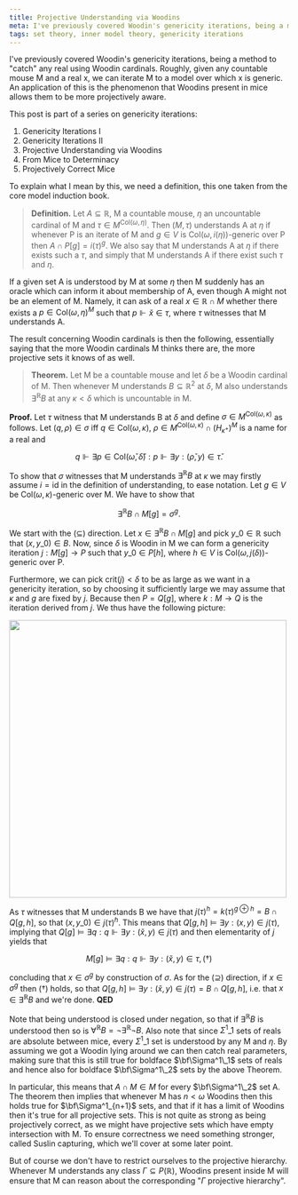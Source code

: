 ```yaml
---
title: Projective Understanding via Woodins
meta: I've previously covered Woodin's genericity iterations, being a method to "catch" any real using Woodin cardinals. Roughly, given any countable mouse M and a real x, we can iterate M to a model over which x is generic. An application of this is the phenomenon that Woodins present in mice allows them to be more projectively aware.
tags: set theory, inner model theory, genericity iterations
---
```


I've previously covered Woodin's genericity iterations, being a method to "catch" any
real using Woodin cardinals. Roughly, given any countable mouse M and a real x, we can
iterate M to a model over which x is generic. An application of this is the phenomenon
that Woodins present in mice allows them to be more projectively aware.

This post is part of a series on genericity iterations:

1. <router-link to="/posts/2016-10-05-genericity-iterations-i">Genericity Iterations I</router-link>
2. <router-link to="/posts/2016-10-19-genericity-iterations-ii">Genericity Iterations II</router-link>
3. Projective Understanding via Woodins
4. <router-link to="/posts/2017-12-29-from-mice-to-determinacy">From Mice to Determinacy</router-link>
5. <router-link to="2018-01-20-projectively-correct-mice">Projectively Correct Mice</router-link>

To explain what I mean by this, we need a definition, this one taken from the core
model induction book.

> **Definition.** Let $A\subseteq\mathbb R$, M a countable mouse, $\eta$ an uncountable
> cardinal of M and $\tau\in M^{\text{Col}(\omega,\eta)}$. Then $(M,\tau)$ understands
> A at $\eta$ if whenever P is an iterate of M and $g\in V$ is
> $\text{Col}(\omega,i(\eta))$-generic over P then $A\cap P[g]=i(\tau)^g$. We also say
> that M understands A at $\eta$ if there exists such a $\tau$, and simply that M
> understands A if there exist such $\tau$ and $\eta$.

If a given set A is understood by M at some $\eta$ then M suddenly has an oracle which
can inform it about membership of A, even though A might not be an element of M.
Namely, it can ask of a real $x\in\mathbb R\cap M$ whether there exists a
$p\in\text{Col}(\omega,\eta)^M$ such that $p\Vdash \check x\in\tau$, where $\tau$
witnesses that M understands A.

The result concerning Woodin cardinals is then the following, essentially saying that
the more Woodin cardinals M thinks there are, the more projective sets it knows of as
well.

> **Theorem.** Let M be a countable mouse and let $\delta$ be a Woodin cardinal of M.
> Then whenever M understands $B\subseteq\mathbb R^2$ at $\delta$, M also understands
> $\exists^{\mathbb R}B$ at any $\kappa<\delta$ which is uncountable in M.

**Proof.** Let $\tau$ witness that M understands B at $\delta$ and define $\sigma\in
M^{\text{Col}(\omega,\kappa)}$ as follows. Let $(q,\rho)\in\sigma$ iff
$q\in\text{Col}(\omega,\kappa)$, $\rho\in
M^{\text{Col}(\omega,\kappa)}\cap(H_{\kappa^+})^M$ is a name for a real and

$$
q\Vdash\exists p\in\text{Col}(\check\omega,\check\delta): p\Vdash\exists
y:(\check\rho,y)\in\check\tau.
$$

To show that $\sigma$ witnesses that M understands $\exists^{\mathbb R}B$ at $\kappa$
we may firstly assume $i=\text{id}$ in the definition of understanding, to ease
notation. Let $g\in V$ be $\text{Col}(\omega,\kappa)$-generic over M. We have to show
that

$$ \exists^{\mathbb R}B\cap M[g]=\sigma^g. $$

We start with the $(\subseteq)$ direction. Let $x\in\exists^{\mathbb R}B\cap M[g]$ and
pick $y\_0\in\mathbb R$ such that $(x,y\_0)\in B$. Now, since $\delta$ is Woodin in M we
can form a genericity iteration $j:M[g]\to P$ such that $y\_0\in P[h]$, where $h\in V$
is $\text{Col}(\omega,j(\delta))$-generic over P.

Furthermore, we can pick $\text{crit}(j)<\delta$ to be as large as we want in a
genericity iteration, so by choosing it sufficiently large we may assume that $\kappa$
and $g$ are fixed by $j$. Because then $P=Q[g]$, where $k:M\to Q$ is the iteration
derived from $j$. We thus have the following picture:

<img src="/projective-understanding-via-woodins.png" style="width: min(500px, 100%);" />

As $\tau$ witnesses that M understands B we have that $j(\tau)^h=k(\tau)^{g\oplus
h}=B\cap Q[g,h]$, so that $(x,y\_0)\in j(\tau)^h$. This means that $Q[g,h]\models
\exists y:(x,y)\in j(\tau)$, implying that $Q[g]\models\exists q:q\Vdash\exists
y:(\check x,y)\in j(\tau)$ and then elementarity of $j$ yields that

$$
M[g]\models\exists q:q\Vdash\exists y:(\check x,y)\in\tau, (\dagger)
$$

concluding that $x\in\sigma^g$ by construction of $\sigma$. As for the $(\supseteq)$
direction, if $x\in\sigma^g$ then $(\dagger)$ holds, so that $Q[g,h]\models\exists
y:(\check x,y)\in j(\tau)=B\cap Q[g,h]$, i.e. that $x\in\exists^{\mathbb R}B$ and we're
done. **QED**

Note that being understood is closed under negation, so that if $\exists^{\mathbb R}B$
is understood then so is $\forall^{\mathbb R}B=\lnot\exists^{\mathbb R}\lnot B$. Also
note that since $\Sigma^1\_1$ sets of reals are absolute between mice, every
$\Sigma^1\_1$ set is understood by any M and $\eta$. By assuming we got a Woodin lying
around we can then catch real parameters, making sure that this is still true for
boldface $\bf\Sigma^1\_1$ sets of reals and hence also for boldface $\bf\Sigma^1\_2$
sets by the above Theorem.

In particular, this means that $A\cap M\in M$ for every $\bf\Sigma^1\_2$ set A. The
theorem then implies that whenever M has $n<\omega$ Woodins then this holds true for
$\bf\Sigma^1_{n+1}$ sets, and that if it has a limit of Woodins then it's true for all
projective sets. This is not quite as strong as being projectively correct, as we might
have projective sets which have empty intersection with M. To ensure correctness we
need something stronger, called Suslin capturing, which we'll cover at some later
point.

But of course we don't have to restrict ourselves to the projective hierarchy. Whenever
M understands any class $\Gamma\subseteq P(\mathbb R)$, Woodins present inside M will
ensure that M can reason about the corresponding "$\Gamma$ projective hierarchy".
